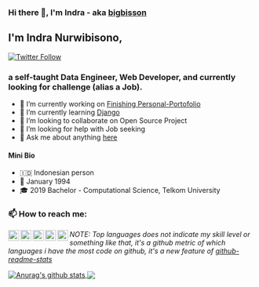 ### Hi there 👋, I'm Indra - aka [bigbisson](https://twitter.com/Big_Bisson)

## I'm Indra Nurwibisono,

[![Twitter Follow](https://img.shields.io/twitter/follow/big_bisson?color=1DA1F2&logo=twitter&style=for-the-badge)](https://twitter.com/intent/follow?original_referer=https%3A%2F%2Fgithub.com%2Fbigbisson&screen_name=big_bisson)

### a self-taught <b>Data Engineer</b>, <b>Web Developer</b>, and currently looking for challenge (alias a <b>Job</b>).

- 🔭 I’m currently working on [Finishing Personal-Portofolio](https://github.com/bigbisson/Personal-Portofolio)
- 🌱 I’m currently learning [Django](https://www.djangoproject.com)
- 👯 I’m looking to collaborate on Open Source  Project
- 🤔 I’m looking for help with Job seeking
- 💬 Ask me about anything [here](https://github.com/bigbisson/bigbisson/issues)

#### Mini Bio

- 🇮🇩 Indonesian person
- 🎂 January 1994
- 🎓 2019 Bachelor - Computational Science, Telkom University

### 📫 How to reach me:

[<img align="left" alt="indranw | LinkedIn" width="22px" src="https://cdn.jsdelivr.net/npm/simple-icons@v3/icons/linkedin.svg" />][linkedin]
[<img align="left" alt="big_bisson | Twitter" width="22px" src="https://cdn.jsdelivr.net/npm/simple-icons@v3/icons/twitter.svg" />][twitter]
[<img align="left" alt="big_bisson | Twitter" width="22px" src="https://cdn.jsdelivr.net/npm/simple-icons@v3/icons/twitch.svg" />][twitch]
[<img align="left" alt="big_bisson | Twitter" width="22px" src="https://cdn.jsdelivr.net/npm/simple-icons@v3/icons/youtube.svg" />][youtube]
[<img align="left" alt="big_bisson | Twitter" width="22px" src="https://cdn.jsdelivr.net/npm/simple-icons@v3/icons/codepen.svg" />][codepen]

*NOTE: Top languages does not indicate my skill level or something like that, it's a github metric of which languages i have the most code on github, it's a new feature of [github-readme-stats](https://github.com/anuraghazra/github-readme-stats)*

<a href="https://github.com/anuraghazra/github-readme-stats">
  <img align="center" src="https://github-readme-stats.anuraghazra1.vercel.app/api?username=bigbisson&show_icons=true&include_all_commits=true&theme=material-palenight" alt="Anurag's github stats" />
</a>
<a href="https://github.com/anuraghazra/github-readme-stats">
  <!-- Change the `github-readme-stats.anuraghazra1.vercel.app` to `github-readme-stats.vercel.app`  -->
  <img align="center" src="https://github-readme-stats.anuraghazra1.vercel.app/api/top-langs/?username=bigbisson&layout=compact&theme=material-palenight" />
</a>



[linkedin]: https://www.linkedin.com/in/indranw/
[twitter]: https://twitter.com/Big_Bisson
[twitch]: https://www.twitch.tv/blank_sda
[youtube]: https://www.youtube.com/channel/UCnoeHiOEtvEY-l841vqBRGA
[codepen]: https://codepen.io/bigbisson
[repl]: https://repl.it/@bigbisson

<!--
**bigbisson/bigbisson** is a ✨ _special_ ✨ repository because its `README.md` (this file) appears on your GitHub profile.

Here are some ideas to get you started:

- 🔭 I’m currently working on ...
- 🌱 I’m currently learning ...
- 👯 I’m looking to collaborate on ...
- 🤔 I’m looking for help with ...
- 💬 Ask me about ...
- 📫 How to reach me: ...
- 😄 Pronouns: ...
- ⚡ Fun fact: ...
-->
